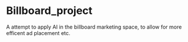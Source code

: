 # Billboard_project
A attempt to apply AI in the billboard marketing space, to allow for more efficent ad placement etc. 
